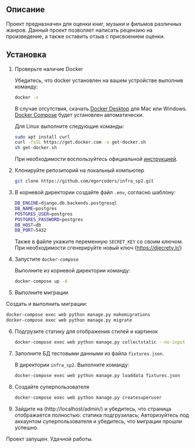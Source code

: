 ## Описание

Проект предназначен для оценки книг, музыки и фильмов различных жанров. 
Данный проект позволяет написать рецензию на произведение, а также оставить отзыв с присвоением оценки. 

## Установка

1. Проверьте наличие Docker

   Убедитесь, что docker установлен на вашем устройстве выполнив команду:

   ```bash
   docker -v
   ```

   В случае отсутствия, скачать [Docker Desktop](https://www.docker.com/products/docker-desktop) для Mac или Windows. [Docker Compose](https://docs.docker.com/compose) будет установлен автоматически.

   Для Linux выполните следующие команды:
   
   ```bash
   sudo apt install curl
   curl -fsSL https://get.docker.com -o get-docker.sh
   sh get-docker.sh  
   ```
   При необходимости воспользуйтесь официальной [инструкцией](https://docs.docker.com/engine/install/).

2. Клонируйте репозиторий на локальный компьютер

   ```bash
   git clone https://github.com/egorcoders/infra_sp2.git
   ```

3. В корневой директории создайте файл `.env`, согласно шаблону:

   ```bash
   DB_ENGINE=django.db.backends.postgresql
   DB_NAME=postgres
   POSTGRES_USER=postgres
   POSTGRES_PASSWORD=postgres
   DB_HOST=db
   DB_PORT=5432
   ```
   Также в файле укажите переменную `SECRET_KEY` со своим ключом. 
   При необходимости сгенерируйте новый ключ (https://djecrety.ir/)

4. Запустите `docker-compose`

   Выполните из корневой директории команду:

   ```bash
   docker-compose up -d
   ```

5.  Выполните миграции

   Создать и выполнить миграции:

   ```bash
   docker-compose exec web python manage.py makemigrations
   docker-compose exec web python manage.py migrate
   ```

6. Подгрузите статику для отображения стилей и картинок

   ```bash
   docker-compose exec web python manage.py collectstatic --no-input
   ```

7. Заполните БД тестовыми данными из файла `fixtures.json`.

   В директории `infra_sp2`. Выполните команду:

   ```bash
   docker-compose exec web python manage.py loaddata fixtures.json
   ```

8. Создайте суперпользователя

   ```bash
   docker-compose exec web python manage.py createsuperuser
   ```

9. Зайдите на (http://localhost/admin/) и убедитесь, что страница отображается полностью: статика подгрузилась;
   Авторизуйтесь под аккаунтом суперпользователя и убедитесь, что миграции прошли успешно.
   
Проект запущен. Удачной работы.
